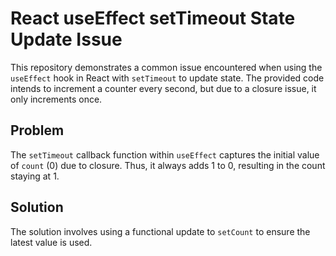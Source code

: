 # React useEffect setTimeout State Update Issue

This repository demonstrates a common issue encountered when using the `useEffect` hook in React with `setTimeout` to update state.  The provided code intends to increment a counter every second, but due to a closure issue, it only increments once.

## Problem
The `setTimeout` callback function within `useEffect` captures the initial value of `count` (0) due to closure.  Thus, it always adds 1 to 0, resulting in the count staying at 1.

## Solution
The solution involves using a functional update to `setCount` to ensure the latest value is used.